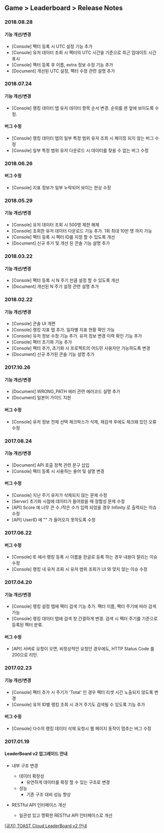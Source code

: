 ## Game > Leaderboard > Release Notes

### 2018.08.28

#### 기능 개선/변경
* [Console] 팩터 등록 시 UTC 설정 기능 추가
* [Console] 유저 데이터 조회 시 팩터의 UTC 시간을 기준으로 최근 업데이트 시간 표시
* [Console] 팩터 등록 후 이름, extra 정보 수정 기능 추가
* [Document] 개선된 UTC 설정, 팩터 수정 관련 설명 추가

### 2018.07.24

#### 기능 개선/변경
* [Console] 랭킹 데이터 탭 유저 데이터 항목 순서 변경. 순위를 맨 앞에 보이도록 수정.

#### 버그 수정
* [Console] 랭킹 데이터 탭의 일부 특정 범위 유저 조회 시 페이징 되지 않는 버그 수정
* [Console] 일부 특정 범위 유저 다운로드 시 데이터를 찾을 수 없는 버그 수정

### 2018.06.26

#### 버그 수정
* [Console] 지표 정보가 일부 누락되어 보이는 현상 수정

### 2018.05.29

#### 기능 개선/변경
* [Console] 유저 데이터 조회 시 500명 제한 해제
* [Console] 조회한 유저 데이터 다운로드 기능 추가. 1회 최대 10만 명 까지 가능
* [Console] 팩터 등록 시 팩터 ID를 지정 할 수 있도록 개선
* [Document] 신규 추가 및 개선 된 콘솔 기능 설명 추가

### 2018.03.22

#### 기능 개선/변경
* [Console] 팩터 등록 시 N 주기 만큼 설정 할 수 있도록 개선
* [Document] 개선된 N 주기 설정 관련 설명 추가

### 2018.02.22

#### 기능 개선/변경
* [Console] 콘솔 UI 개편
* [Console] 랭킹 지표 탭 추가. 일자별 지표 현황 확인 가능
* [Console] 유저 정보 수정 기능 추가. 유저 정보 변경 이력 확인 기능 추가
* [Console] 팩터 초기화 기능 추가
* [Console] 팩터 추가, 초기화 시 프로젝트의 어드민 사용자만 가능하도록 변경
* [Document] 신규 추가된 콘솔 기능 설명 추가

### 2017.10.26

#### 기능 개선/변경
* [Document] WRONG_PATH 에러 관련 에러코드 설명 추가
* [Document] 일본어 가이드 지원

#### 버그 수정
* [Console] 유저 정보 전체 선택 체크박스가 삭제, 재검색 후에도 체크돼 있던 오류 수정

### 2017.08.24

#### 기능 개선/변경
* [Document] API 호출 정책 관련 문구 삽입
* [Console] 팩터 등록 시 사용하는 용어 및 설명 변경

#### 버그 수정
* [Console] 지난 주기 유저가 삭제되지 않는 문제 수정
* [Server]  초기화 시점에 데이터가 들어왔을 때 정합성 문제 수정
* [API] Score 에 너무 큰 수 /작은 수가 입력 되었을 경우 Infinity 로 출력되는 이슈 수정
* [API] UserID 에 "" 가 들어오지 못하도록 수정

### 2017.06.22

#### 버그 수정
* [Console] IE 에서 랭킹 등록 시 이름을 한글로 등록 하는 경우 내용이 잘리는 이슈 수정
* [Console] 랭킹 내 유저 조회 시 유저 범위 조회가 UI 와 맞지 않는 이슈 수정

### 2017.04.20

#### 기능 개선/변경
* [Console] 랭킹 설정 탭에 팩터 검색 기능 추가. 팩터 이름, 팩터 주기에 따라 검색 가능
* [Console] 랭킹 데이터 탭에 검색 창 간결하게 변경. 검색 시 팩터 주기를 기준으로 등록된 팩터 분류.

#### 버그 수정
* [API] 서버로 요청이 오면, 비정상적인 요청인 경우에도, HTTP Status Code 를 200으로 리턴.

### 2017.02.23

#### 기능 개선/변경
* [Console] 팩터 추가 시 주기가 'Total' 인 경우 팩터 리셋 시간 노출되지 않도록 변경
* [Console] 유저 ID별 랭킹 조회 시 과거 주기도 검색될 수 있도록 기능 추가

#### 버그 수정
* [Console] 다수의 랭킹 데이터 삭제 요청시 웹 페이지 동작이 멈추는 버그 수정

### 2017.01.19
#### LeaderBoard v2 업그레이드 안내

* 내부 구조 변경
    * 데이터 확장성
        * 유연하게 데이터를 확장 할 수 있는 구조로 변경
    * 성능
        * 기존 구조 대비 성능 향상

* RESTful API 인터페이스 개선
    * 일관성 있고 명확한 RESTful API 인터페이스로 개선

<a href="https://toast.com/support/notice/detail/1453435858K00349" target="_blank">[공지] TOAST Cloud LeaderBoard v2 안내</a><br>
